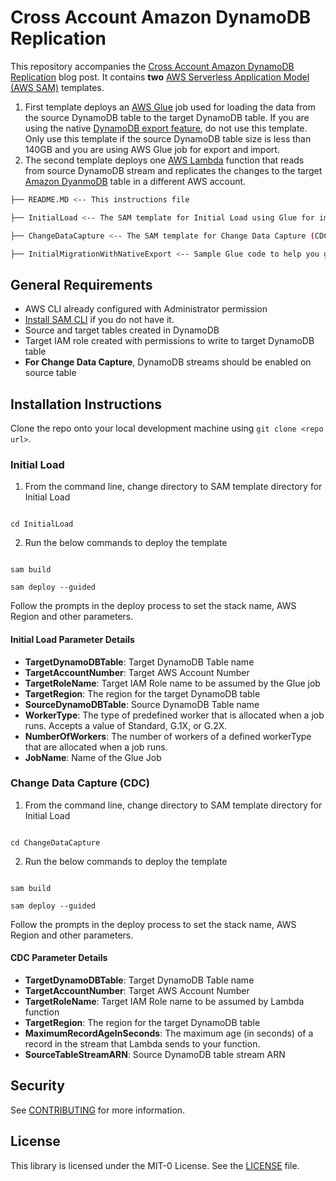 #  Cross Account Amazon DynamoDB Replication

  
This repository accompanies the [Cross Account Amazon DynamoDB Replication](https://aws.amazon.com/blogs/database/cross-account-replication-with-amazon-dynamodb/) blog post. It contains **two** [AWS Serverless Application Model (AWS SAM)](https://aws.amazon.com/serverless/sam/) templates. 

1. First template deploys an [AWS Glue](https://aws.amazon.com/glue) job used for loading the data from the source DynamoDB table to the target DynamoDB table. If you are using the native [DynamoDB export feature](https://docs.aws.amazon.com/amazondynamodb/latest/developerguide/DynamoDBPipeline.html), do not use this template. Only use this template if the source DynamoDB table size is less than 140GB and you are using AWS Glue job for export and import.
2. The second template deploys one [AWS Lambda](https://aws.amazon.com/lambda) function that reads from source DynamoDB stream and replicates the changes to the target [Amazon DyanmoDB](https://aws.amazon.com/dynamodb/) table in a different AWS account.


```bash
├── README.MD <-- This instructions file

├── InitialLoad <-- The SAM template for Initial Load using Glue for import and export

├── ChangeDataCapture <-- The SAM template for Change Data Capture (CDC)

├── InitialMigrationWithNativeExport <-- Sample Glue code to help you get started. Bash script to change the owner of the objects in the target S3 bucket.

```

## General Requirements

* AWS CLI already configured with Administrator permission
* [Install SAM CLI](https://docs.aws.amazon.com/serverless-application-model/latest/developerguide/serverless-sam-cli-install.html) if you do not have it.
* Source and target tables created in DynamoDB
* Target IAM role created with permissions to write to target DynamoDB table
* **For Change Data Capture**, DynamoDB streams should be enabled on source table

## Installation Instructions

Clone the repo onto your local development machine using `git clone <repo url>`.


### Initial Load

  
1. From the command line, change directory to SAM template directory for Initial Load

```

cd InitialLoad

```


2. Run the below commands to deploy the template

```

sam build

sam deploy --guided

```

Follow the prompts in the deploy process to set the stack name, AWS Region and other parameters.


#### Initial Load Parameter Details


*   **TargetDynamoDBTable**: Target DynamoDB Table name
*   **TargetAccountNumber**: Target AWS Account Number
*   **TargetRoleName**: Target IAM Role name to be assumed by the Glue job
*   **TargetRegion**: The region for the target DynamoDB table
*   **SourceDynamoDBTable**: Source DynamoDB Table name
*   **WorkerType**:  The type of predefined worker that is allocated when a job runs. Accepts a value of Standard, G.1X, or G.2X.
*   **NumberOfWorkers**: The number of workers of a defined workerType that are allocated when a job runs.
*   **JobName**: Name of the Glue Job


### Change Data Capture (CDC)

1. From the command line, change directory to SAM template directory for Initial Load

```

cd ChangeDataCapture

```


2. Run the below commands to deploy the template

```

sam build

sam deploy --guided

```

Follow the prompts in the deploy process to set the stack name, AWS Region and other parameters.



#### CDC Parameter Details


*   **TargetDynamoDBTable**: Target DynamoDB Table name
*   **TargetAccountNumber**: Target AWS Account Number
*   **TargetRoleName**: Target IAM Role name to be assumed by Lambda function
*   **TargetRegion**: The region for the target DynamoDB table
*   **MaximumRecordAgeInSeconds**: The maximum age (in seconds) of a record in the stream that Lambda sends to your function.
*   **SourceTableStreamARN**: Source DynamoDB table stream ARN

  
## Security

See [CONTRIBUTING](CONTRIBUTING.md#security-issue-notifications) for more information.

## License

This library is licensed under the MIT-0 License. See the [LICENSE](LICENSE) file.

